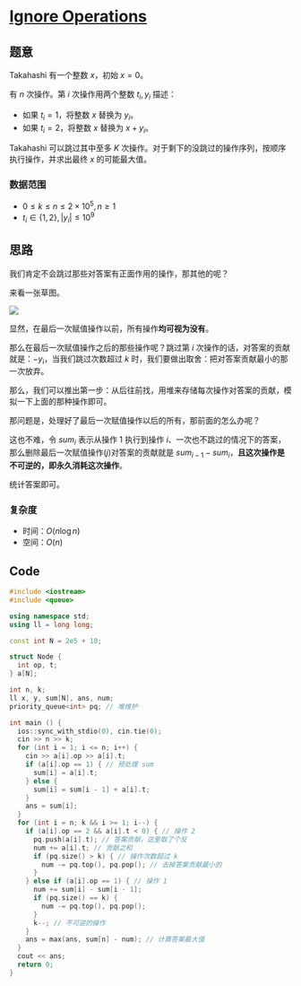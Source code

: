 # [Ignore Operations](https://vjudge.csgrandeur.cn/problem/AtCoder-abc249_f)
## 题意
Takahashi 有一个整数 $x$，初始 $x = 0$。

有 $n$ 次操作。第 $i$ 次操作用两个整数 $t_i, y_i$ 描述：

- 如果 $t_i = 1$，将整数 $x$ 替换为 $y_i$。
- 如果 $t_i = 2$，将整数 $x$ 替换为 $x + y_i$。

Takahashi 可以跳过其中至多 $K$ 次操作。对于剩下的没跳过的操作序列，按顺序执行操作，并求出最终 $x$ 的可能最大值。
### 数据范围

- $0 \leqslant k \leqslant n \leqslant 2 \times 10^5, n \geqslant 1$
- $t_i \in \{ 1, 2\}, |y_i| \le 10^9$
## 思路
我们肯定不会跳过那些对答案有正面作用的操作，那其他的呢？

来看一张草图。

![](https://cdn.luogu.com.cn/upload/image_hosting/ok74u4yh.png)

显然，在最后一次赋值操作以前，所有操作**均可视为没有**。

那么在最后一次赋值操作之后的那些操作呢？跳过第 $i$ 次操作的话，对答案的贡献就是：$-y_i$，当我们跳过次数超过 $k$ 时，我们要做出取舍：把对答案贡献最小的那一次放弃。

那么，我们可以推出第一步：从后往前找，用堆来存储每次操作对答案的贡献，模拟一下上面的那种操作即可。

那问题是，处理好了最后一次赋值操作以后的所有，那前面的怎么办呢？

这也不难，令 $sum_i$ 表示从操作 $1$ 执行到操作 $i$、一次也不跳过的情况下的答案，那么删除最后一次赋值操作($j$)对答案的贡献就是 $sum_{i - 1} - sum_i$，**且这次操作是不可逆的，即永久消耗这次操作**。

统计答案即可。
### 复杂度
- 时间：$O(n \log n)$
- 空间：$O(n)$
## Code

```cpp
#include <iostream>
#include <queue>

using namespace std;
using ll = long long;

const int N = 2e5 + 10;

struct Node {
  int op, t;
} a[N];

int n, k;
ll x, y, sum[N], ans, num;
priority_queue<int> pq; // 堆维护

int main () {
  ios::sync_with_stdio(0), cin.tie(0);
  cin >> n >> k;
  for (int i = 1; i <= n; i++) {
    cin >> a[i].op >> a[i].t;
    if (a[i].op == 1) { // 预处理 sum
      sum[i] = a[i].t;
    } else {
      sum[i] = sum[i - 1] + a[i].t;
    }
    ans = sum[i];
  }
  for (int i = n; k && i >= 1; i--) {
    if (a[i].op == 2 && a[i].t < 0) { // 操作 2
      pq.push(a[i].t); // 答案贡献，这里取了个反
      num += a[i].t; // 贡献之和
      if (pq.size() > k) { // 操作次数超过 k
        num -= pq.top(), pq.pop(); // 去掉答案贡献最小的
      }
    } else if (a[i].op == 1) { // 操作 1
      num += sum[i] - sum[i - 1];
      if (pq.size() == k) {
        num -= pq.top(), pq.pop();
      }
      k--; // 不可逆的操作
    }
    ans = max(ans, sum[n] - num); // 计算答案最大值
  }
  cout << ans;
  return 0;
}
```